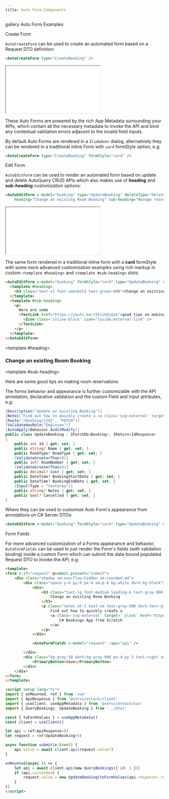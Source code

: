 ```yaml
---
title: Auto Form Components
---
```


<link rel="stylesheet" href="/css/tailwind-components.css">

<script setup>
import { ref } from "vue"
import { Icon } from "@iconify/vue"
import ApiReference from "../../src/components/ApiReference.vue"
import Fields from "../../src/gallery/autoform/Fields.vue"
import metadata from "../../src/gallery/metadata.json"
import { bookings } from "../../src/gallery/data.ts"

import { useAppMetadata, useUtils } from '@servicestack/vue'
const { setMetadata } = useAppMetadata()
setMetadata(metadata)

const booking = bookings[0]
const show = ref(false)
</script>

<Breadcrumbs class="mt-4" home-href="/vue/">
  <Breadcrumb href="/vue/gallery/">gallery</Breadcrumb>
  <Breadcrumb>Auto Form Examples</Breadcrumb>
</Breadcrumbs>

<ApiReference class="pt-8" Component="AutoCreateForm">Create Form</ApiReference>

<p class="mb-4 text-lg">
    <code>AutoCreateForm</code> can be used to create an automated form based on a Request DTO definition:
</p>

```html
<AutoCreateForm type="CreateBooking" />
```

<iframe src="/gallery/autoform/new.html" class="w-full border-none h-[44em] w-[1330px] -ml-40"></iframe>

<p class="my-4 text-lg">
    These Auto Forms are powered by the rich <TextLink href="/vue/use-metadata">App Metadata</TextLink> surrounding your APIs,
    which contain all the necessary metadata to invoke the API and bind any contextual validation errors adjacent to the invalid field inputs.
</p>

<p class="my-4 text-lg">
    By default Auto Forms are rendered in a <code>SlideOver</code> dialog, alternatively they can be rendered in a traditional inline Form with 
    <code>card</code> formStyle option, e.g:
</p>

```html
<AutoCreateForm type="CreateBooking" formStyle="card" />
```

<div class="py-8">
    <AutoCreateForm class="mx-auto max-w-3xl" type="CreateBooking" formStyle="card" />
</div>

<ApiReference component="AutoEditForm">Edit Form</ApiReference>

<p class="mb-4 text-lg">
    <code>AutoEditForm</code> can be used to render an automated form based on update and delete
    <TextLink href="/autoquery-crud">AutoQuery CRUD</TextLink> APIs
    which also makes use of <b>heading</b> and <b>sub-heading</b> customization options:
</p>

```html
<AutoEditForm v-model="booking" type="UpdateBooking" deleteType="DeleteBooking" 
    heading="Change an existing Room Booking" sub-heading="Manage reservations for MyApp hotels." />
```

<iframe src="/gallery/autoform/edit.html" class="w-full border-none h-[44em] w-[1330px] -ml-40"></iframe>

<p class="my-4 text-lg">
    The same form rendered in a traditional inline form with a <b>card</b> formStyle with some more advanced
    customization examples using rich markup in custom <code>&lt;template #heading&gt;</code> and <code>&lt;template #sub-heading&gt;</code> slots:
</p>

```html
<AutoEditForm v-model="booking" formStyle="card" type="UpdateBooking" deleteType="DeleteBooking">
  <template #heading>
    <h3 class="text-xl font-semibold text-green-600">Change an existing Room Booking</h3>
  </template>
  <template #sub-heading>
    <p>
      Here are some 
      <TextLink href="https://youtu.be/rSFiikDjGos">good tips on making room reservations 
        <Icon class='inline-block' icon="lucide:external-link" />
      </TextLink>
    </p>
  </template>
</AutoEditForm>
```

<AutoEditForm class="mx-auto max-w-3xl" v-model="booking" formStyle="card" type="UpdateBooking" deleteType="DeleteBooking"><template #heading><h3 class="text-xl font-semibold text-green-600">Change an existing Room Booking</h3></template><template #sub-heading><p>Here are some <TextLink href="https://youtu.be/rSFiikDjGos">good tips on making room reservations <Icon class='inline-block' icon="lucide:external-link" /></TextLink></p></template></AutoEditForm>

<p class="my-8 text-lg">
    The forms behavior and appearance is further customizable with the
    <TextLink href="/locode/declarative#annotate-apis">API annotation</TextLink>,
    declarative <TextLink href="/locode/declarative#type-validation-attributes">validation</TextLink>
    and the custom
    <TextLink href="/locode/declarative#custom-fields-and-inputs">Field and Input</TextLink>
    attributes, e.g:
</p>

```csharp
[Description("Update an existing Booking")]
[Notes("Find out how to quickly create a <a class='svg-external' target='_blank' href='https://youtu.be/rSFiikDjGos'>C# Bookings App from Scratch</a>")]
[Route("/booking/{Id}", "PATCH")]
[ValidateHasRole("Employee")]
[AutoApply(Behavior.AuditModify)]
public class UpdateBooking : IPatchDb<Booking>, IReturn<IdResponse>
{
    public int Id { get; set; }
    public string? Name { get; set; }
    public RoomType? RoomType { get; set; }
    [ValidateGreaterThan(0)]
    public int? RoomNumber { get; set; }
    [ValidateGreaterThan(0)]
    public decimal? Cost { get; set; }
    public DateTime? BookingStartDate { get; set; }
    public DateTime? BookingEndDate { get; set; }
    [Input(Type = "textarea")]
    public string? Notes { get; set; }
    public bool? Cancelled { get; set; }
}
```

Where they can be used to customize Auto Form's appearance from annotations on C# Server DTOs:

```html
<AutoEditForm v-model="booking" formStyle="card" type="UpdateBooking" deleteType="DeleteBooking" />
```

<AutoEditForm class="mx-auto max-w-3xl" v-model="booking" formStyle="card" type="UpdateBooking" deleteType="DeleteBooking" />

<ApiReference component="AutoFormFields">Form Fields</ApiReference>

<p class="mb-4 text-lg">
    For more advanced customization of a Forms appearance and behavior, <code>AutoFormFields</code> can be used to just render the Form's fields (with validation binding) inside a custom Form which can submit the data-bound populated Request DTO to invoke the API, e.g:
</p>

```html
<template>
<form v-if="request" @submit.prevent="submit">
    <div class="shadow sm:overflow-hidden sm:rounded-md">
        <div class="space-y-6 py-6 px-4 sm:p-6 bg-white dark:bg-black">
            <div>
                <h3 class="text-lg font-medium leading-6 text-gray-900 dark:text-gray-100">
                    Change an existing Room Booking
                </h3>
                <p class="notes mt-1 text-sm text-gray-500 dark:text-gray-400">
                    Find out how to quickly create a 
                    <a class='svg-external' target='_blank' href='https://youtu.be/rSFiikDjGos'>
                        C# Bookings App from Scratch
                    </a>
                </p>
            </div>

            <AutoFormFields v-model="request" :api="api" />

        </div>
        <div class="bg-gray-50 dark:bg-gray-800 px-4 py-3 text-right sm:px-12">
            <PrimaryButton>Save</PrimaryButton>
        </div>
    </div>
</form>
</template>

<script setup lang="ts">
import { onMounted, ref } from 'vue'
import { ApiResponse } from '@servicestack/client'
import { useClient, useAppMetadata } from '@servicestack/vue'
import { QueryBookings, UpdateBooking } from '../dtos'

const { toFormValues } = useAppMetadata()
const client = useClient()

let api = ref<ApiResponse>()
let request = ref<UpdateBooking>()

async function submit(e:Event) {
    api.value = await client.api(request.value!)
}

onMounted(async () => {
    let api = await client.api(new QueryBookings({ id: 1 }))
    if (api.succeeded) {
        request.value = new UpdateBooking(toFormValues(api.response!.results[0]))
    }
})
</script>
```

<div>
    <Fields class="mx-auto max-w-screen-md" />
</div>
